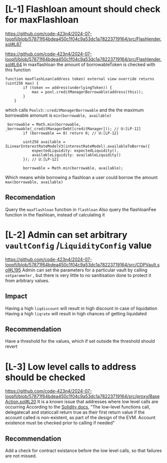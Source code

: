 # [L-1] Flashloan amount should check for maxFlashloan
https://github.com/code-423n4/2024-07-loopfi/blob/57871f64bdea450c1f04c9a53dc1a78223719164/src/Flashlender.sol#L87

https://github.com/code-423n4/2024-07-loopfi/blob/57871f64bdea450c1f04c9a53dc1a78223719164/src/Flashlender.sol#L64
In maxflashloan the amount of borrowableToken is checked with this function
```solidity
function maxFlashLoan(address token) external view override returns (uint256 max) {
        if (token == address(underlyingToken)) {
            max = pool.creditManagerBorrowable(address(this));
        }
    }
```
which calls `Poolv3::creditManagerBorrowable` and the the maximum borrowable amonunt is `min(borrowable, available)`
```
 borrowable = Math.min(borrowable, _borrowable(_creditManagerDebt[creditManager])); // U:[LP-12]
        if (borrowable == 0) return 0; // U:[LP-12]

        uint256 available = ILinearInterestRateModelV3(interestRateModel).availableToBorrow({
            expectedLiquidity: expectedLiquidity(),
            availableLiquidity: availableLiquidity()
        }); // U:[LP-12]

        borrowable = Math.min(borrowable, available);
```

Which means while borrowing a flashloan a user could borrow the amount `max(borrowable, available)`

## Recomendation
Query the `maxFlashloan` function in `flashloan`
Also query the flashloanFee function in the flashloan, instead of calculating it

# [L-2] Admin can set arbitrary `vaultConfig` /`LiquidityConfig` value
https://github.com/code-423n4/2024-07-loopfi/blob/57871f64bdea450c1f04c9a53dc1a78223719164/src/CDPVault.sol#L195
Admin can set the parameters for a particular vault by calling `setparameter` , but there is very little to no sanitisation done to protect it from arbitrary values.
## Impact 
Having a high `liqdiscount` will result in high discount in case of liquidation
Having a high `liqrate` will result in high chances of getting liquidated

## Recommendation
Have a threshold for the values, which if set outside the threshold should revert

# [L-3] Low level calls to address should be checked
https://github.com/code-423n4/2024-07-loopfi/blob/57871f64bdea450c1f04c9a53dc1a78223719164/src/proxy/BaseAction.sol#L20
It is a known issue that addresses where low level calls are occurring
According to the [Solidity docs](https://docs.soliditylang.org/en/develop/control-structures.html#error-handling-assert-require-revert-and-exceptions), "The low-level functions call, delegatecall and staticcall return true as their first return value if the account called is non-existent, as part of the design of the EVM. Account existence must be checked prior to calling if needed"
## Recommendation
Add a check for contract existance before the low level calls, so that failures are not missed.